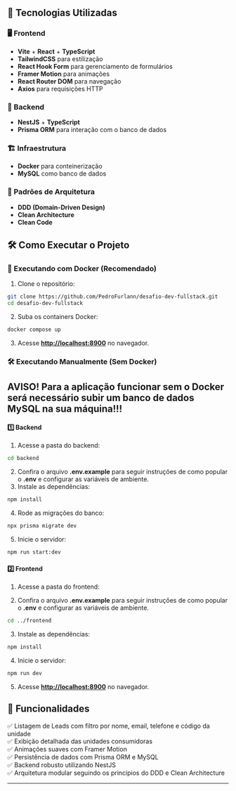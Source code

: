 ## 🚀 Tecnologias Utilizadas

### 🖥 Frontend

- **Vite** + **React** + **TypeScript**
- **TailwindCSS** para estilização
- **React Hook Form** para gerenciamento de formulários
- **Framer Motion** para animações
- **React Router DOM** para navegação
- **Axios** para requisições HTTP

### 🔧 Backend

- **NestJS** + **TypeScript**
- **Prisma ORM** para interação com o banco de dados

### 🏗 Infraestrutura

- **Docker** para conteinerização
- **MySQL** como banco de dados

### 📐 Padrões de Arquitetura

- **DDD (Domain-Driven Design)**
- **Clean Architecture**
- **Clean Code**

## 🛠 Como Executar o Projeto

### 🚀 Executando com Docker (Recomendado)

1. Clone o repositório:

```bash
git clone https://github.com/PedroFurlann/desafio-dev-fullstack.git
cd desafio-dev-fullstack
```

2. Suba os containers Docker:

```bash
docker compose up
```

3. Acesse **[http://localhost:8900](http://localhost:8900)** no navegador.

### 🛠 Executando Manualmente (Sem Docker)

## AVISO! Para a aplicação funcionar sem o Docker será necessário subir um banco de dados MySQL na sua máquina!!!


#### 1️⃣ Backend

1. Acesse a pasta do backend:

```bash
cd backend
```

2. Confira o arquivo **.env.example** para seguir instruções de como popular o **.env** e configurar as variáveis de ambiente.
3. Instale as dependências:

```bash
npm install
```

4. Rode as migrações do banco:


```bash
npx prisma migrate dev
```

5. Inicie o servidor:

```bash
npm run start:dev
```

#### 2️⃣ Frontend

1. Acesse a pasta do frontend:

2. Confira o arquivo **.env.example** para seguir instruções de como popular o **.env** e configurar as variáveis de ambiente.

```bash
cd ../frontend
```

3. Instale as dependências:

```bash
npm install
```

4. Inicie o servidor:

```bash
npm run dev
```

5. Acesse **[http://localhost:8900](http://localhost:8900)** no navegador.

## 📌 Funcionalidades

✅ Listagem de Leads com filtro por nome, email, telefone e código da unidade  
✅ Exibição detalhada das unidades consumidoras  
✅ Animações suaves com Framer Motion  
✅ Persistência de dados com Prisma ORM e MySQL  
✅ Backend robusto utilizando NestJS  
✅ Arquitetura modular seguindo os princípios do DDD e Clean Architecture  

---
